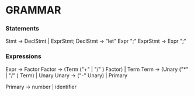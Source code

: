 
# GRAMMAR

### Statements

Stmt -> DeclStmt | ExprStmt;
DeclStmt -> "let" Expr ";"
ExprStmt -> Expr ";"

### Expressions

Expr -> Factor
Factor -> (Term ("+" | "/" ) Factor) | Term
Term -> (Unary ("*" | "/" ) Term) | Unary
Unary -> ("-" Unary) | Primary 

Primary -> number | identifier